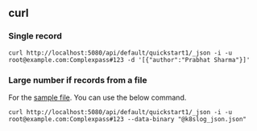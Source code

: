 ## curl

### Single record

```shell
curl http://localhost:5080/api/default/quickstart1/_json -i -u root@example.com:Complexpass#123 -d '[{"author":"Prabhat Sharma"}]'
```

### Large number if records from a file

For the [sample file](https://zinc-public-data.s3.us-west-2.amazonaws.com/zinc-enl/sample-k8s-logs/k8slog_json.json.zip). You can use the below command.

```shell
curl http://localhost:5080/api/default/quickstart1/_json -i -u root@example.com:Complexpass#123 --data-binary "@k8slog_json.json"
```
